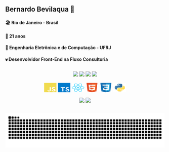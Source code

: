 ## Bernardo Bevilaqua 👋
#### 🏖️ Rio de Janeiro - Brasil
#### 🔞 21 anos
#### 📜 Engenharia Eletrônica e de Computação - UFRJ
#### 💀 Desenvolvidor Front-End na Fluxo Consultoria

##
 <div align="center">
  <img  height="180em" src="https://github-readme-stats.vercel.app/api?username=bernardobfg&show_icons=true&theme=tokyonight&include_all_commits=true&count_private=true"/>
  <img height="180em" src="https://github-readme-stats.vercel.app/api/top-langs/?username=bernardobfg&layout=compact&langs_count=7&theme=tokyonight&hide=jupyter%20notebook,shell"/>
 <img width="50%" src="https://github-readme-streak-stats.herokuapp.com/?user=bernardobfg&show_icons=true&locale=en&layout=compact&theme=tokyonight&line_height=0" />
 <img src="https://activity-graph.herokuapp.com/graph?username=bernardobfg&theme=rogue&area=true">
</div>
 <br> 
<div align="center" marginTop="60px">
  <img align="center" alt="Js" height="30" width="40" src="https://raw.githubusercontent.com/devicons/devicon/master/icons/javascript/javascript-plain.svg">
  <img align="center" alt="Ts" height="30" width="40" src="https://raw.githubusercontent.com/devicons/devicon/master/icons/typescript/typescript-original.svg">
  <img align="center" alt="React" height="30" width="40" src="https://raw.githubusercontent.com/devicons/devicon/master/icons/react/react-original.svg">
  <img align="center" alt="HTML" height="30" width="40" src="https://raw.githubusercontent.com/devicons/devicon/master/icons/html5/html5-original.svg">
  <img align="center" alt="CSS" height="30" width="40" src="https://raw.githubusercontent.com/devicons/devicon/master/icons/css3/css3-original.svg">
  <img align="center" alt="Python" height="30" width="40" src="https://raw.githubusercontent.com/devicons/devicon/master/icons/python/python-original.svg">   
 </div>
  <br>
  <div align="center">
    <a href = "mailto:bernardo.bfg@poli.ufrj.br"><img src="https://img.shields.io/badge/Gmail-D14836?style=for-the-badge&logo=gmail&logoColor=white" target="_blank"></a>
    <a href="https://www.linkedin.com/in/bernardo-bevilaqua/" target="_blank"><img src="https://img.shields.io/badge/-LinkedIn-%230077B5?style=for-the-badge&logo=linkedin&logoColor=white" target="_blank"></a> 
 </div>
  
  ##

  
  
![Snake animation](https://github.com/bernardobfg/bernardobfg/blob/output/github-contribution-grid-snake.svg)
